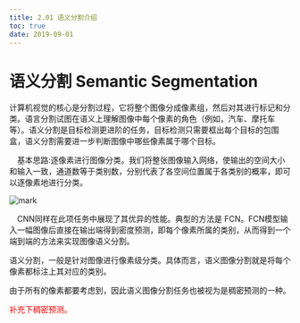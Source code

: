 ```yaml
---
title: 2.01 语义分割介绍
toc: true
date: 2019-09-01
---
```

# 语义分割 Semantic Segmentation

计算机视觉的核心是分割过程，它将整个图像分成像素组，然后对其进行标记和分类。语言分割试图在语义上理解图像中每个像素的角色（例如，汽车、摩托车等）。语义分割是目标检测更进阶的任务，目标检测只需要框出每个目标的包围盒，语义分割需要进一步判断图像中哪些像素属于哪个目标。

  基本思路:逐像素进行图像分类。我们将整张图像输入网络，使输出的空间大小和输入一致，通道数等于类别数，分别代表了各空间位置属于各类别的概率，即可以逐像素地进行分类。

![mark](http://images.iterate.site/blog/image/20190903/COaGzhbRSaWp.png?imageslim)


  CNN同样在此项任务中展现了其优异的性能。典型的方法是 FCN。FCN模型输入一幅图像后直接在输出端得到密度预测，即每个像素所属的类别，从而得到一个端到端的方法来实现图像语义分割。



语义分割，一般是针对图像进行像素级分类。具体而言，语义图像分割就是将每个像素都标注上其对应的类别。

由于所有的像素都要考虑到，因此语义图像分割任务也被视为是稠密预测的一种。

<span style="color:red;">补充下稠密预测。</span>
